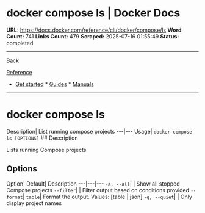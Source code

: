 # docker compose ls | Docker Docs

**URL:** https://docs.docker.com/reference/cli/docker/compose/ls
**Word Count:** 741
**Links Count:** 479
**Scraped:** 2025-07-16 01:55:49
**Status:** completed

---

Back

[Reference](https://docs.docker.com/reference/)

  * [Get started](https://docs.docker.com/get-started/)   * [Guides](https://docs.docker.com/guides/)   * [Manuals](https://docs.docker.com/manuals/)

* * *

# docker compose ls

Description| List running compose projects   ---|---   Usage| `docker compose ls [OPTIONS]`      ## Description

Lists running Compose projects

## Options

Option| Default| Description   ---|---|---   `-a, --all`| | Show all stopped Compose projects   `--filter`| | Filter output based on conditions provided   `--format`| `table`| Format the output. Values: \[table | json\]   `-q, --quiet`| | Only display project names